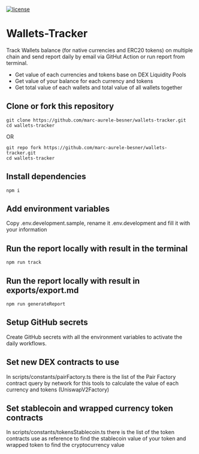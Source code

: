 [![license](https://img.shields.io/github/license/jamesisaac/react-native-background-task.svg)](https://opensource.org/licenses/MIT)

# Wallets-Tracker

Track Wallets balance (for native currencies and ERC20 tokens) on multiple chain and send report daily by email via GitHut Action or run report from terminal.
- Get value of each currencies and tokens base on DEX Liquidity Pools
- Get value of your balance for each currency and tokens
- Get total value of each wallets and total value of all wallets together


## Clone or fork this repository

```
git clone https://github.com/marc-aurele-besner/wallets-tracker.git
cd wallets-tracker
```

OR

```
git repo fork https://github.com/marc-aurele-besner/wallets-tracker.git
cd wallets-tracker
```

## Install dependencies

```
npm i
```

## Add environment variables

Copy .env.development.sample, rename it .env.development and fill it with your information

## Run the report locally with result in the terminal

```
npm run track
```

## Run the report locally with result in exports/export.md

```
npm run generateReport
```

## Setup GitHub secrets

Create GitHub secrets with all the environment variables to activate the daily workflows.

## Set new DEX contracts to use

In scripts/constants/pairFactory.ts there is the list of the Pair Factory contract query by network for this tools to calculate the value of each currency and tokens (UniswapV2Factory)
## Set stablecoin and wrapped currency token contracts

In scripts/constants/tokensStablecoin.ts there is the list of the token contracts use as reference to find the stablecoin value of your token and wrapped token to find the cryptocurrency value